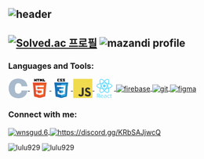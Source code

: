 ![header](https://capsule-render.vercel.app/api?type=waving&height=300&color=000000&text=JunhyungPark&fontColor=FFFFFF&fontAlignY=41&desc=I'm%20a%20front-end%20developer%20who%20solves%20algorithmic%20problems%20as%20a%20hobby&descAlignY=59)
---
[![Solved.ac 프로필](http://mazassumnida.wtf/api/v2/generate_badge?boj=20253435)](https://solved.ac/20253435)
![mazandi profile](http://mazandi.herokuapp.com/api?handle=20253435)
---
<p align="center">
    <h3 align="left">Languages and Tools:</h3>
    <a href="https://www.cprogramming.com/" target="_blank" rel="noreferrer">
        <img align="center" src="https://raw.githubusercontent.com/devicons/devicon/master/icons/c/c-original.svg" alt="c" width="40" height="40"/> 
    </a> 
    <a href="https://www.w3.org/html/" target="_blank" rel="noreferrer"> 
        <img align="center" src="https://raw.githubusercontent.com/devicons/devicon/master/icons/html5/html5-original-wordmark.svg" alt="html5" width="40" height="40"/> 
    </a>
    <a href="https://www.w3schools.com/css/" target="_blank" rel="noreferrer"> 
        <img align="center" src="https://raw.githubusercontent.com/devicons/devicon/master/icons/css3/css3-original-wordmark.svg" alt="css3" width="40" height="40"/> 
    </a> 
    <a href="https://developer.mozilla.org/en-US/docs/웹/자바스크립트" target="_blank" rel="noreferrer"> 
        <img align="center" src="https://raw.githubusercontent.com/devicons/devicon/master/icons/javascript/javascript-original.svg" alt="자바스크립트" width="40" height="40"/> 
    </a> 
    <a href="https://reactjs.org/" target="_blank" rel="noreferrer"> 
        <img align="center" src="https://raw.githubusercontent.com/devicons/devicon/master/icons/react/react-original-wordmark.svg" alt="리액트" width="40" height="40"/> 
    </a>
    <a href="https://firebase.google.com/" target="_blank" rel="noreferrer"> 
        <img align="center" src="https://www.vectorlogo.zone/logos/firebase/firebase-icon.svg" alt="firebase" width="40" height="40"/> 
    </a> 
    <a href="https://git-scm.com/" target="_blank" rel="noreferrer"> 
        <img align="center" src="https://www.vectorlogo.zone/logos/git-scm/git-scm-icon.svg" alt="git" width="40" height="40"/> 
    </a> 
    <a href="https://www.figma.com/" target="_blank" rel="noreferrer"> 
        <img align="center" src="https://www.vectorlogo.zone/logos/figma/figma-icon.svg" alt="figma" width="40" height="40"/> 
    </a> 
</p>
<p align="center">
    <h3 align="left">Connect with me:</h3>
    <a href="https://instagram.com/wnsgud.6" target="blank">
        <img align="center" src="https://raw.githubusercontent.com/rahuldkjain/github-profile-readme-generator/master/src/images/icons/Social/instagram.svg" alt="wnsgud.6" height="40" width="50" />
    </a>
    <a href="https://discord.gg/https://discord.gg/KRbSAJjwcQ" target="blank">
        <img align="center" src="https://raw.githubusercontent.com/rahuldkjain/github-profile-readme-generator/master/src/images/icons/Social/discord.svg" alt="https://discord.gg/KRbSAJjwcQ" height="44" width="50" />
    </a>
</p>
<img src="https://github-readme-stats.vercel.app/api/top-langs?username=lulu929&show_icons=true&locale=en&layout=compact" alt="lulu929" width="40%"/>
<img src="https://github-readme-stats.vercel.app/api?username=lulu929&show_icons=true&locale=en" alt="lulu929" width="40%"/>
